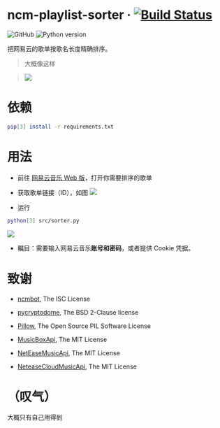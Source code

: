 # ncm-playlist-sorter · [![Build Status](https://travis-ci.com/yuetsin/ncm-playlist-sorter.svg?branch=master)](https://travis-ci.com/yuetsin/ncm-playlist-sorter)

![GitHub](https://img.shields.io/github/license/yuetsin/ncm-playlist-sorter.svg)
![Python version](https://img.shields.io/badge/python-3.x-blue.svg)

把网易云的歌单按歌名长度精确排序。


> 大概像这样

> ![](https://raw.githubusercontent.com/yuxiqian/ncm-playlist-sorter/master/img/anim01.gif)

# 依赖
``` bash
pip[3] install -r requirements.txt
```

# 用法
* 前往 [网易云音乐 Web 版](https://music.163.com)，打开你需要排序的歌单

* 获取歌单链接（ID），如图
![](https://raw.githubusercontent.com/yuxiqian/ncm-playlist-sorter/master/img/img02.png)

* 运行
``` bash
python[3] src/sorter.py
```

![](https://raw.githubusercontent.com/yuxiqian/ncm-playlist-sorter/master/img/img03.png)

* 瞩目：需要输入网易云音乐**账号和密码**，或者提供 Cookie 凭据。


# 致谢

* [ncmbot](https://github.com/xiyouMc/ncmbot), The ISC License

* [pycryptodome](https://github.com/Legrandin/pycryptodome), The BSD 2-Clause license

* [Pillow](https://github.com/python-pillow/Pillow), The Open Source PIL Software License

* [MusicBoxApi](https://github.com/wzpan/MusicBoxApi), The MIT License

* [NetEaseMusicApi](https://github.com/littlecodersh/NetEaseMusicApi), The MIT License

* [NeteaseCloudMusicApi](https://github.com/Binaryify/NeteaseCloudMusicApi), The MIT License


# （叹气）
大概只有自己用得到
